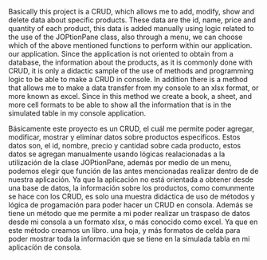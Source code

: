 Basically this project is a CRUD, which allows me to add, modify, show and delete data about specific products. These data are the id, name, price and quantity of each product,
this data is added manually using logic related to the use of the JOPtionPane class, also through a menu, we can choose which of the above mentioned functions to perform within our application. 
our application. Since the application is not oriented to obtain from a database, the information about the products, as it is commonly done with CRUD, it is only a didactic sample of the use of 
methods and programming logic to be able to make a CRUD in console. In addition there is a method that allows me to make a data transfer from my console to an xlsx format, or more known as 
excel. Since in this method we create a book, a sheet, and more cell formats to be able to show all the information that is in the simulated table in my console application.

Básicamente este proyecto es un CRUD, el cuál me permite poder agregar, modificar, mostrar y eliminar datos sobre productos especificos. Estos datos son, el id, nombre, precio y cantidad sobre cada producto,
estos datos se agregan manualmente usando lógicas realacionadas a la utilización de la clase JOPtionPane, además por medio de un menu, podemos elegir que función de las antes mencionadas realizar dentro de de 
nuestra aplicación. Ya que la aplicación no está orientada a obtener desde una base de datos, la información sobre los productos, como comunmente se hace con los CRUD, es solo una muestra didáctica de uso de 
métodos y lógica de progamación para poder hacer un CRUD en consola. Además se tiene un método que me permite a mi poder realizar un traspaso de datos desde mi consola a un formato xlsx, o más conocido como 
excel. Ya que en este método creamos un libro. una hoja, y más formatos de celda para poder mostrar toda la información que se tiene en la simulada tabla en mi aplicacíón de consola.
